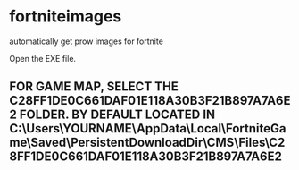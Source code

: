 # fortniteimages
automatically get prow images for fortnite

Open the EXE file.
## FOR GAME MAP, SELECT THE C28FF1DE0C661DAF01E118A30B3F21B897A7A6E2 FOLDER. BY DEFAULT LOCATED IN C:\Users\YOURNAME\AppData\Local\FortniteGame\Saved\PersistentDownloadDir\CMS\Files\C28FF1DE0C661DAF01E118A30B3F21B897A7A6E2
